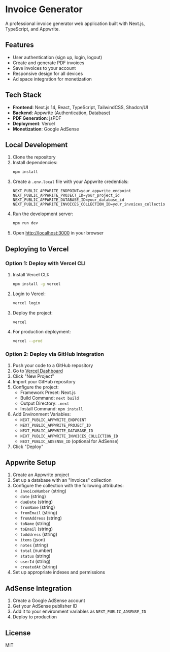 # Invoice Generator

A professional invoice generator web application built with Next.js, TypeScript, and Appwrite.

## Features

- User authentication (sign up, login, logout)
- Create and generate PDF invoices
- Save invoices to your account
- Responsive design for all devices
- Ad space integration for monetization

## Tech Stack

- **Frontend**: Next.js 14, React, TypeScript, TailwindCSS, Shadcn/UI
- **Backend**: Appwrite (Authentication, Database)
- **PDF Generation**: jsPDF
- **Deployment**: Vercel
- **Monetization**: Google AdSense

## Local Development

1. Clone the repository
2. Install dependencies:
   ```bash
   npm install
   ```
3. Create a `.env.local` file with your Appwrite credentials:
   ```
   NEXT_PUBLIC_APPWRITE_ENDPOINT=your_appwrite_endpoint
   NEXT_PUBLIC_APPWRITE_PROJECT_ID=your_project_id
   NEXT_PUBLIC_APPWRITE_DATABASE_ID=your_database_id
   NEXT_PUBLIC_APPWRITE_INVOICES_COLLECTION_ID=your_invoices_collection_id
   ```
4. Run the development server:
   ```bash
   npm run dev
   ```
5. Open [http://localhost:3000](http://localhost:3000) in your browser

## Deploying to Vercel

### Option 1: Deploy with Vercel CLI

1. Install Vercel CLI:
   ```bash
   npm install -g vercel
   ```

2. Login to Vercel:
   ```bash
   vercel login
   ```

3. Deploy the project:
   ```bash
   vercel
   ```

4. For production deployment:
   ```bash
   vercel --prod
   ```

### Option 2: Deploy via GitHub Integration

1. Push your code to a GitHub repository
2. Go to [Vercel Dashboard](https://vercel.com/dashboard)
3. Click "New Project"
4. Import your GitHub repository
5. Configure the project:
   - Framework Preset: Next.js
   - Build Command: `next build`
   - Output Directory: `.next`
   - Install Command: `npm install`
6. Add Environment Variables:
   - `NEXT_PUBLIC_APPWRITE_ENDPOINT`
   - `NEXT_PUBLIC_APPWRITE_PROJECT_ID`
   - `NEXT_PUBLIC_APPWRITE_DATABASE_ID`
   - `NEXT_PUBLIC_APPWRITE_INVOICES_COLLECTION_ID`
   - `NEXT_PUBLIC_ADSENSE_ID` (optional for AdSense)
7. Click "Deploy"

## Appwrite Setup

1. Create an Appwrite project
2. Set up a database with an "Invoices" collection
3. Configure the collection with the following attributes:
   - `invoiceNumber` (string)
   - `date` (string)
   - `dueDate` (string)
   - `fromName` (string)
   - `fromEmail` (string)
   - `fromAddress` (string)
   - `toName` (string)
   - `toEmail` (string)
   - `toAddress` (string)
   - `items` (json)
   - `notes` (string)
   - `total` (number)
   - `status` (string)
   - `userId` (string)
   - `createdAt` (string)
4. Set up appropriate indexes and permissions

## AdSense Integration

1. Create a Google AdSense account
2. Get your AdSense publisher ID
3. Add it to your environment variables as `NEXT_PUBLIC_ADSENSE_ID`
4. Deploy to production

## License

MIT 